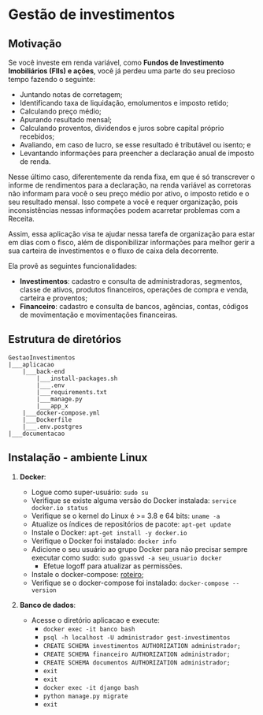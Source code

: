 # Gestão de investimentos
## Motivação
Se você investe em renda variável, como **Fundos de Investimento Imobiliários (FIIs) e ações**, você já perdeu uma parte do seu precioso tempo fazendo o seguinte:
- Juntando notas de corretagem; 
- Identificando taxa de liquidação, emolumentos e imposto retido;
- Calculando preço médio;
- Apurando resultado mensal;
- Calculando proventos, dividendos e juros sobre capital próprio recebidos;
- Avaliando, em caso de lucro, se esse resultado é tributável ou isento; e
- Levantando informações para preencher a declaração anual de imposto de renda.

Nesse último caso, diferentemente da renda fixa, em que é só transcrever o informe de rendimentos para a declaração, na renda variável as corretoras não informam para você o seu preço médio por ativo, o imposto retido e o seu resultado mensal. Isso compete a você e requer organização, pois inconsistências nessas informações podem acarretar problemas com a Receita.

Assim, essa aplicação visa te ajudar nessa tarefa de organização para estar em dias com o fisco, além de disponibilizar informações para melhor gerir a sua carteira de investimentos e o fluxo de caixa dela decorrente.

Ela provê as seguintes funcionalidades:
- **Investimentos**: cadastro e consulta de administradoras, segmentos, classe de ativos, produtos financeiros, operações de compra e venda, carteira e proventos;
- **Financeiro**: cadastro e consulta de bancos, agências, contas, códigos de movimentação e movimentações financeiras.

## Estrutura de diretórios
``` 
GestaoInvestimentos
|___aplicacao
    |___back-end
        |___install-packages.sh
        |___.env
        |___requirements.txt
        |___manage.py
        |___app_x
    |___docker-compose.yml
    |___Dockerfile
    |___.env.postgres
|___documentacao

``` 
## Instalação - ambiente Linux
1. **Docker**: 
   - Logue como super-usuário: `sudo su`
   - Verifique se existe alguma versão do Docker instalada: `service docker.io status`
   - Verifique se o kernel do Linux é >= 3.8 e 64 bits: `uname -a`
   - Atualize os índices de repositórios de pacote: `apt-get update`
   - Instale o Docker: `apt-get install -y docker.io`
   - Verifique o Docker foi instalado: `docker info`
   - Adicione o seu usuário ao grupo Docker para não precisar sempre executar como sudo: `sudo gpasswd -a seu_usuario docker`
      - Efetue logoff para atualizar as permissões.
   - Instale o docker-compose: [roteiro](https://docs.docker.com/compose/install/);
   - Verifique se o docker-compose foi instalado: `docker-compose --version`

2. **Banco de dados**:
   - Acesse o diretório aplicacao e execute:
      - `docker exec -it banco bash`
      - `psql -h localhost -U administrador gest-investimentos`
      - `CREATE SCHEMA investimentos AUTHORIZATION administrador;`
      - `CREATE SCHEMA financeiro AUTHORIZATION administrador;`
      - `CREATE SCHEMA documentos AUTHORIZATION administrador;`
      - `exit`
      - `exit`
      - `docker exec -it django bash`
      - `python manage.py migrate`
      - `exit`
